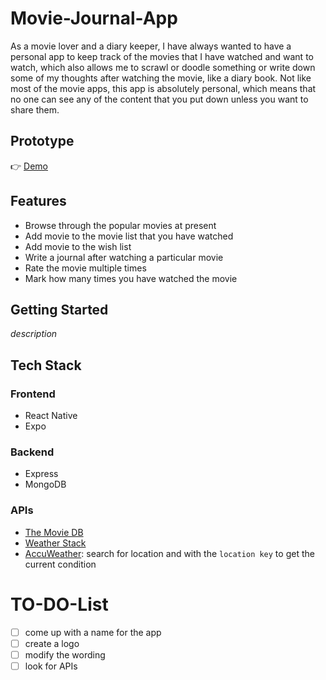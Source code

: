# Movie-Journal-App
As a movie lover and a diary keeper, I have always wanted to have a personal app to keep track of the movies that I have watched and want to watch, which also allows me to scrawl or doodle something or write down some of my thoughts after watching the movie, like a diary book. Not like most of the movie apps, this app is absolutely personal, which means that no one can see any of the content that you put down unless you want to share them. 

## Prototype
👉 [Demo](https://www.figma.com/proto/Ky6FFqNyeuF0g3CUaUMBqi/Solo-Project?node-id=12%3A217&viewport=3364%2C1777%2C0.9434778094291687&scaling=scale-down)

## Features
* Browse through the popular movies at present
* Add movie to the movie list that you have watched
* Add movie to the wish list
* Write a journal after watching a particular movie
* Rate the movie multiple times
* Mark how many times you have watched the movie

## Getting Started
_description_

## Tech Stack
### Frontend
* React Native
* Expo

### Backend
* Express
* MongoDB

### APIs
* [The Movie DB](http://www.omdbapi.com)
* [Weather Stack](https://weatherstack.com)
* [AccuWeather](https://developer.accuweather.com): search for location and with the `location key` to get the current condition


# TO-DO-List
- [ ] come up with a name for the app
- [ ] create a logo
- [ ] modify the wording
- [ ] look for APIs
